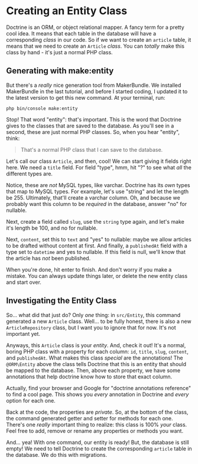 # Creating an Entity Class

Doctrine is an ORM, or object relational mapper. A fancy term for a pretty cool
idea. It means that each table in the database will have a corresponding *class*
in our code. So if we want to create an `article` table, it means that we need to
create an `Article` *class*. You can *totally* make this class by hand - it's just
a normal PHP class.

## Generating with make:entity

But there's a *really* nice generation tool from MakerBundle. We installed MakerBundle
in the last tutorial, and before I started coding, I updated it to the latest version
to get this new command. At your terminal, run:

```terminal
php bin/console make:entity
```

Stop! That word "entity": that's important. This is the word that Doctrine gives
to the classes that are saved to the database. As you'll see in a second, these
are just normal PHP classes. So, when you hear "entity", think:

> That's a normal PHP class that I can save to the database.

Let's call our class `Article`, and then, cool! We can start giving it fields right
here. We need a `title` field. For field "type", hmm, hit "?" to see what *all*
the different types are.

Notice, these are *not* MySQL types, like varchar. Doctrine has its *own* types
that map to MySQL types. For example, let's use "string" and let the length be 255.
Ultimately, that'll create a varchar column. Oh, and because we probably want this
column to be *required* in the database, answer "no" for nullable.

Next, create a field called `slug`, use the `string` type again, and let's make
it's length be 100, and no for nullable.

Next, `content`, set this to `text` and "yes" to nullable: maybe we allow articles
to be drafted without content at first. And finally, a `publishedAt` field with
a type set to `datetime` and yes to nullable. If this field is null, we'll know
that the article has *not* been published.

When you're done, hit enter to finish. And don't worry if you make a mistake. You
can always update things later, or delete the new entity class and start over.

## Investigating the Entity Class

So... what did that just do? Only *one* thing: in `src/Entity`, this command generated
a new `Article` class. Well... to be fully honest, there is also a new `ArticleRepository`
class, but I want you to ignore that for now. It's not important yet.

Anyways, this `Article` class is your *entity*. And, check it out! It's a normal,
boring PHP class with a property for each column: `id`, `title`, `slug`, `content`,
and `publishedAt`. What makes this class *special* are the annotations! The `@ORM\Entity`
above the class tells Doctrine that this is an entity that should be mapped to the
database. Then, above each property, we have some annotations that help doctrine
know how to store that exact column.

Actually, find your browser and Google for "doctrine annotations reference"  to
find a cool page. This shows you *every* annotation in Doctrine and *every* option
for each one.

Back at the code, the properties are *private*. So, at the bottom of the class,
the command generated getter and setter for methods for each one. There's one *really*
important thing to realize: this class is 100% *your* class. Feel free to add, remove
or rename any properties or methods you want.

And... yea! With one command, our entity is ready! But, the database is still empty!
We need to tell Doctrine to create the corresponding `article` table in the database.
We do this with migrations.
